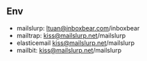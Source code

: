 ## Env

- mailslurp: ltuan@inboxbear.com/inboxbear
- mailtrap: kiss@mailslurp.net/mailslurp
- elasticemail kiss@mailslurp.net/mailslurp
- mailbit: kiss@mailslurp.net/mailslurp
